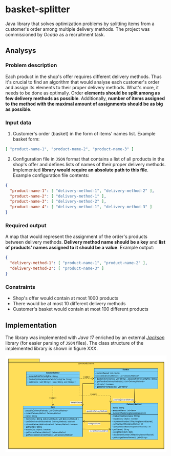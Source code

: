 # basket-splitter

Java library that solves optimization problems by splitting items from a customer's order among multiple delivery methods. The project was commissioned by *Ocado* as a recruitment task.

## Analysys

### Problem description

Each product in the shop's offer requires different delivery methods. Thus it's crucial to find an algorithm that would analyse each customer's order and assign its elements to their proper delivery methods. What's more, it needs to be done as optimally. Order **elements should be split among as few delivery methods as possible**. Additionally, **number of items assigned to the method with the maximal amount of assignments should be as big as possible**.

### Input data

1. Customer's order (basket) in the form of items' names list. Example basket form:

```json
[ "product-name-1", "product-name-2", "product-name-3" ]
```

2. Configuration file in `JSON` format that contains a list of all products in the shop's offer and defines lists of names of their proper delivery methods. Implemented **library would require an absolute path to this file**. Example configuration file contents:

```json
{
  "product-name-1": [ "delivery-method-1", "delivery-method-2" ],
  "product-name-2": [ "delivery-method-1" ],
  "product-name-3": [ "delivery-method-2" ],
  "product-name-4": [ "delivery-method-1", "delivery-method-3" ]
}
```

### Required output

A map that would represent the assignment of the order's products between delivery methods. **Delivery method name should be a key** and **list of products' names assigned to it should be a value**. Example output:

```json
{
  "delivery-method-1": [ "product-name-1", "product-name-2" ],
  "delivery-method-2": [ "product-name-3" ]  
}
```

### Constraints

* Shop's offer would contain at most 1000 products
* There would be at most 10 different delivery methods
* Customer's basket would contain at most 100 different products

## Implementation

The library was implemented with *Java 17* enriched by an external [*Jackson*](https://github.com/FasterXML/jackson) library (for easier parsing of `JSON` files). The class structure of the implemented library is shown in figure XXX.

![](./gfx/splitter.png)
